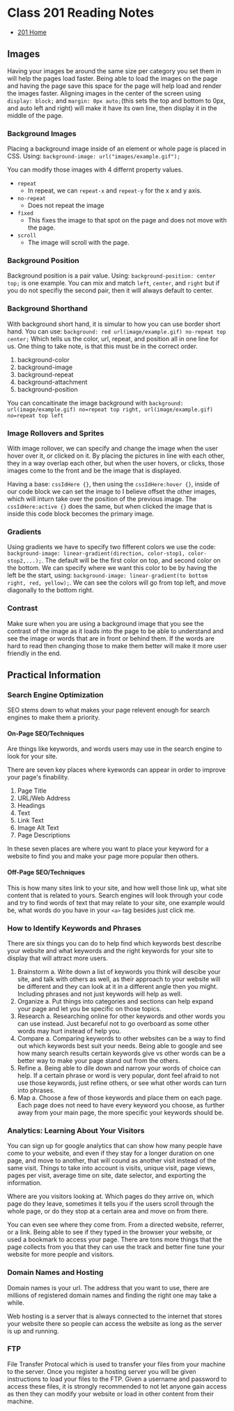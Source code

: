 # Class 201 Reading Notes

* [201 Home](https://fadnesscharlie.github.io/reading-notes/201/)

## Images

Having your images be around the same size per category you set them in will help the pages load faster. Being able to load the images on the page and having the page save this space for the page will help load and render the images faster. Aligning images in the center of the screen using `display: block;` and `margin: 0px auto;`(this sets the top and bottom to 0px, and auto left and right) will make it have its own line, then display it in the middle of the page.

### Background Images

Placing a background image inside of an element or whole page is placed in CSS. Using: `background-image: url("images/example.gif");`

You can modify those images with 4 differnt property values.

* `repeat`
  * In repeat, we can `repeat-x` and `repeat-y` for the x and y axis.
* `no-repeat`
  * Does not repeat the image
* `fixed`
  * This fixes the image to that spot on the page and does not move with the page.
* `scroll`
  * The image will scroll with the page.

### Background Position

Background position is a pair value. Using: `background-position: center top;` is one example. You can mix and match `left`, `center`, and `right` but if you do not specifiy the second pair, then it will always default to center.

### Background Shorthand

With background short hand, it is simular to how you can use border short hand. You can use: `background: red url(image/example.gif) no-repeat top center;` Which tells us the color, url, repeat, and position all in one line for us. One thing to take note, is that this must be in the correct order.

1. background-color
2. background-image
3. background-repeat
4. background-attachment
5. background-position

You can concaitinate the image background with `background: url(image/example.gif) no=repeat top right, url(image/example.gif) no=repeat top left`

### Image Rollovers and Sprites

With image rollover, we can specify and change the image when the user hover over it, or clicked on it. By placing the pictures in line with each other, they in a way overlap each other, but when the user hovers, or clicks, those images come to the front and be the image that is displayed.

Having a base: `cssIdHere {}`, then using the `cssIdHere:hover {}`, inside of our code block we can set the image to I believe offset the other images, which will inturn take over the position of the previous image. The `cssIdHere:active {}` does the same, but when clicked the image that is inside this code block becomes the primary image.

### Gradients

<!-- https://www.w3schools.com/css/css3_gradients.asp Resource taken for updated code base-->
Using gradients we have to specify two fifferent colors we use the code: `background-image: linear-gradient(direction, color-stop1, color-stop2,...);`. The default will be the first color on top, and second color on the bottom. We can specify where we want this color to be by having the left be the start, using: `background-image: linear-gradient(to bottom right, red, yellow);`. We can see the colors will go from top left, and move diagonally to the bottom right.

### Contrast

Make sure when you are using a background image that you see the contrast of the image as it loads into the page to be able to understand and see the image or words that are in front or behind them. If the words are hard to read then changing those to make them better will make it more user friendly in the end.

## Practical Information

### Search Engine Optimization

SEO stems down to what makes your page relevent enough for search engines to make them a priority.

#### On-Page SEO/Techniques

Are things like keywords, and words users may use in the search engine to look for your site.

There are seven key places where kyewords can appear in order to improve your page's finability.

1. Page Title
2. URL/Web Address
3. Headings
4. Text
5. Link Text
6. Image Alt Text
7. Page Descriptions

In these seven places are where you want to place your keyword for a website to find you and make your page more popular then others.

#### Off-Page SEO/Techniques

This is how many sites link to your site, and how well those link up, what site content that is related to yours. Search engines will look through your code and try to find words of text that may relate to your site, one example would be, what words do you have in your `<a>` tag besides just click me.

### How to Identify Keywords and Phrases

There are six things you can do to help find which keywords best describe your website and what keywords and the right keywords for your site to display that will attract more users.

1. Brainstorm
  a. Write down a list of keywords you think will descibe your site, and talk with others as well, as their approach to your website will be different and they can look at it in a different angle then you might. Including phrases and not just keywords will help as well.
2. Organize
  a. Put things into categories and sections can help expand your page and let you be specific on those topics.
3. Research
  a. Researching online for other keywords and other words you can use instead. Just becareful not to go overboard as some other words may hurt instead of help you.
4. Compare
  a. Comparing keywords to other websites can be a way to find out which keywords best suit your needs. Being able to google and see how many search results certain keywords give vs other words can be a better way to make your page stand out from the others.
5. Refine
  a. Being able to dile down and narrow your words of choice can help. If a certain phrase or word is very popular, dont feel afraid to not use those keywords, just refine others, or see what other words can turn into phrases.
6. Map
  a. Choose a few of those keywords and place them on each page. Each page does not need to have every keyword you choose, as further away from your main page, the more specific your keywords should be.

### Analytics: Learning About Your Visitors

You can sign up for google analytics that can show how many people have come to your website, and even if they stay for a longer duration on one page, and move to another, that will cound as another visit instead of the same visit. Things to take into account is visits, unique visit, page views, pages per visit, average time on site, date selector, and exporting the information.

Where are you visitors looking at. Which pages do they arrive on, which page do they leave, sometimes it tells you if the users scroll through the whole page, or do they stop at a certain area and move on from there.

You can even see where they come from. From a directed website, referrer, or a link. Being able to see if they typed in the browser your website, or used a bookmark to access your page. There are tons more things that the page collects from you that they can use the track and better fine tune your website for more people and visitors.

### Domain Names and Hosting

Domain names is your url. The address that you want to use, there are millions of registered domain names and finding the right one may take a while.

Web hosting is a server that is always connected to the internet that stores your website there so people can access the website as long as the server is up and running.

### FTP

File Transfer Protocal which is used to transfer your files from your machine to the server. Once you register a hosting server you will be given instructions to load your files to the FTP. Given a username and password to access these files, it is strongly recommended to not let anyone gain access as then they can modify your website or load in other content from their machine.
